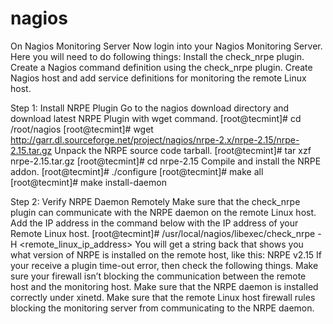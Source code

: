 nagios
======

On Nagios Monitoring Server
Now login into your Nagios Monitoring Server. Here you will need to do following things:
  Install the check_nrpe plugin.
  Create a Nagios command definition using the check_nrpe plugin.
  Create Nagios host and add service definitions for monitoring the remote Linux host.
  
Step 1: Install NRPE Plugin
Go to the nagios download directory and download latest NRPE Plugin with wget command.
  [root@tecmint]# cd /root/nagios
  [root@tecmint]# wget http://garr.dl.sourceforge.net/project/nagios/nrpe-2.x/nrpe-2.15/nrpe-2.15.tar.gz
Unpack the NRPE source code tarball.
  [root@tecmint]# tar xzf nrpe-2.15.tar.gz
  [root@tecmint]# cd nrpe-2.15
Compile and install the NRPE addon.
  [root@tecmint]# ./configure
  [root@tecmint]# make all
  [root@tecmint]# make install-daemon

Step 2: Verify NRPE Daemon Remotely
Make sure that the check_nrpe plugin can communicate with the NRPE daemon on the remote Linux host. Add the IP address in the command below with the IP address of your Remote Linux host.
  [root@tecmint]# /usr/local/nagios/libexec/check_nrpe -H <remote_linux_ip_address>
You will get a string back that shows you what version of NRPE is installed on the remote host, like this:
NRPE v2.15
If your receive a plugin time-out error, then check the following things.
Make sure your firewall isn’t blocking the communication between the remote host and the monitoring host.
Make sure that the NRPE daemon is installed correctly under xinetd.
Make sure that the remote Linux host firewall rules blocking the monitoring server from communicating to the NRPE daemon.
